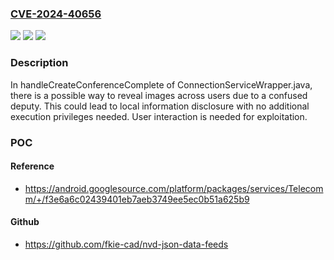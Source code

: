 ### [CVE-2024-40656](https://cve.mitre.org/cgi-bin/cvename.cgi?name=CVE-2024-40656)
![](https://img.shields.io/static/v1?label=Product&message=Android&color=blue)
![](https://img.shields.io/static/v1?label=Version&message=%3D%2014%20&color=brighgreen)
![](https://img.shields.io/static/v1?label=Vulnerability&message=Information%20disclosure&color=brighgreen)

### Description

In handleCreateConferenceComplete of ConnectionServiceWrapper.java, there is a possible way to reveal images across users due to a confused deputy. This could lead to local information disclosure with no additional execution privileges needed. User interaction is needed for exploitation.

### POC

#### Reference
- https://android.googlesource.com/platform/packages/services/Telecomm/+/f3e6a6c02439401eb7aeb3749ee5ec0b51a625b9

#### Github
- https://github.com/fkie-cad/nvd-json-data-feeds

